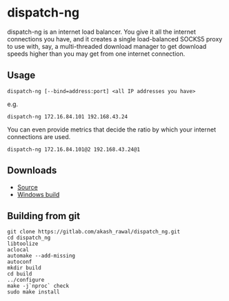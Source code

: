 # dispatch-ng

dispatch-ng is an internet load balancer. You give it all the internet 
connections you have, and it creates a single load-balanced SOCKS5 proxy to use 
with, say, a multi-threaded download manager to get download speeds higher
than you may get from one internet connection.

## Usage

    dispatch-ng [--bind=address:port] <all IP addresses you have>

e.g.

    dispatch-ng 172.16.84.101 192.168.43.24

You can even provide metrics that decide the ratio by which your internet
connections are used.

    dispatch-ng 172.16.84.101@2 192.168.43.24@1

## Downloads

- [Source](https://gitlab.com/akash_rawal/dispatch_ng/-/packages?type=&sort=desc&orderBy=created_at&search[]=source&search[]=)
- [Windows build](https://gitlab.com/akash_rawal/dispatch_ng/-/packages?type=&sort=desc&orderBy=created_at&search[]=mingw-w64&search[]=)


## Building from git

	git clone https://gitlab.com/akash_rawal/dispatch_ng.git
	cd dispatch_ng
	libtoolize
	aclocal
	automake --add-missing
	autoconf
	mkdir build
	cd build
	../configure
	make -j`nproc` check
	sudo make install
